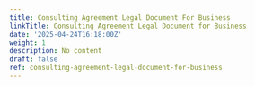 ```yaml
---
title: Consulting Agreement Legal Document For Business
linkTitle: Consulting Agreement Legal Document for Business
date: '2025-04-24T16:18:00Z'
weight: 1
description: No content
draft: false
ref: consulting-agreement-legal-document-for-business
---
```


